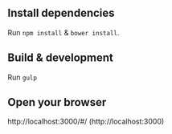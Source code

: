 ## Install dependencies

Run `npm install` & `bower install`.


## Build & development

Run `gulp`



## Open your browser

http://localhost:3000/#/
(http://localhost:3000)
